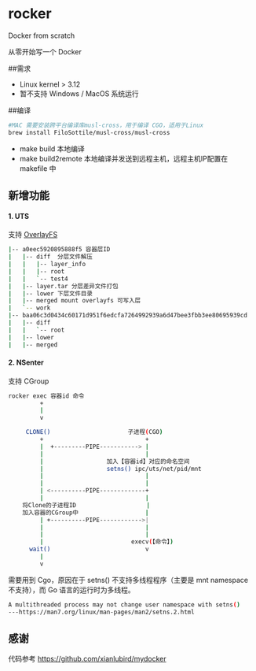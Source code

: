 # rocker
Docker from scratch

从零开始写一个 Docker

##需求 
- Linux kernel > 3.12
- 暂不支持 Windows / MacOS 系统运行


##编译
```bash
#MAC 需要安装跨平台编译库musl-cross，用于编译 CGO，适用于Linux
brew install FiloSottile/musl-cross/musl-cross
```

- make build 本地编译
- make build2remote 本地编译并发送到远程主机，远程主机IP配置在 makefile 中
    


## 新增功能

#### 1. UTS  
支持 [OverlayFS](https://www.kernel.org/doc/html/latest/filesystems/overlayfs.html) 

```bash
|-- a0eec5920895888f5 容器层ID
|   |-- diff  分层文件解压
|   |   |-- layer_info
|   |   |-- root
|   |   `-- test4
|   |-- layer.tar 分层差异文件打包
|   |-- lower 下层文件目录
|   |-- merged mount overlayfs 可写入层
|   `-- work
|-- baa06c3d0434c60171d951f6edcfa7264992939a6d47bee3fbb3ee80695939cd
|   |-- diff
|   |   `-- root
|   |-- lower
|   |-- merged
```

#### 2. NSenter
支持 CGroup


```bash
rocker exec 容器id 命令
         +
         |
         v

     CLONE()                      子进程(CGO)
         +                             +
         |  +---------PIPE-----------> |
         |                             |
         |                  加入【容器id】对应的命名空间
         |                  setns() ipc/uts/net/pid/mnt
         |                             |
         |                             |
         | <----------PIPE-------------+
         |                             |
	将Clone的子进程ID                    |
    加入容器的CGroup中                   |
         | +----------PIPE------------>|
         |                             |
         |                             |
         |                         execv(【命令】)
      wait()                           v
         |
         v
```
需要用到 Cgo，原因在于 setns() 不支持多线程程序（主要是 mnt namespace 不支持），而 Go 语言的运行时为多线程。

```bash
A multithreaded process may not change user namespace with setns()
---https://man7.org/linux/man-pages/man2/setns.2.html
```

## 感谢

代码参考 https://github.com/xianlubird/mydocker